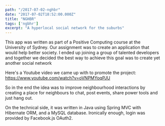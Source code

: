 ```yaml
---
path: "/2017-07-02-nghbr"
date: "2017-07-02T18:52:00.000Z"
title: "NGHBR"
tags: ['ngbhr']
excerpt: "A hyperlocal social network for the suburbs"
---
```


This app was written as part of a Positive Computing course at the University of
Sydney. Our assignment was to create an application that would help better
society. I ended up joining a group of talented developers and together we
decided the best way to achieve this goal was to create yet another social
network

Here's a Youtube video we came up with to promote the project:
https://www.youtube.com/watch?v=oVNPMYoqPJU

So in the end the idea was to improve neighbourhood interactions by creating a
place for neighbours to chat, post events, share power tools and just hang out.

On the technical side, it was written in Java using Spring MVC with Hibernate
ORM, and a MySQL database. Ironically enough, login was provided by Facebook.js
OAuth2.

